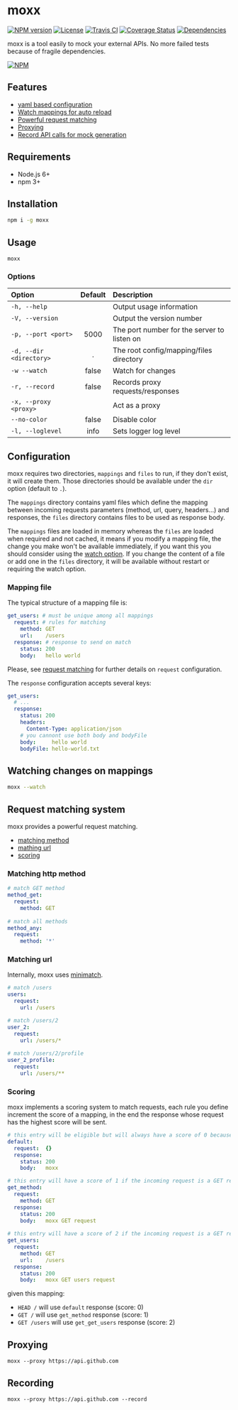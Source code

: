 # moxx

[![NPM version][npm-image]][npm-url]
[![License][license-image]][license-url]
[![Travis CI][travis-image]][travis-url]
[![Coverage Status][coverage-image]][coverage-url]
[![Dependencies][gemnasium-image]][gemnasium-url]

moxx is a tool easily to mock your external APIs.
No more failed tests because of fragile dependencies.

[![NPM](https://nodei.co/npm/moxx.png?downloads=false&downloadRank=false)](https://nodei.co/npm/moxx/)

## Features

- [yaml based configuration](#configuration)
- [Watch mappings for auto reload](#watching-changes-on-mappings)
- [Powerful request matching](#request-matching-system)
- [Proxying](#proxying)
- [Record API calls for mock generation](#recording)

## Requirements

- Node.js 6+
- npm 3+

## Installation

```sh
npm i -g moxx
 ```

## Usage

```
moxx
```

### Options

| Option                  | Default | Description |
|:----------------------- |:-------:|:----------- |
| `-h, --help`            |         | Output usage information
| `-V, --version`         |         | Output the version number
| `-p, --port <port>`     | 5000    | The port number for the server to listen on
| `-d, --dir <directory>` | .       | The root config/mapping/files directory
| `-w --watch`            | false   | Watch for changes
| `-r, --record`          | false   | Records proxy requests/responses
| `-x, --proxy <proxy>`   |         | Act as a proxy
| `--no-color`            | false   | Disable color
| `-l, --loglevel`        | info    | Sets logger log level

## Configuration

moxx requires two directories, `mappings` and `files` to run, if they don't exist, it will create them.
Those directories should be available under the `dir` option (default to `.`).

The `mappings` directory contains yaml files which define the mapping between incoming requests parameters (method, url, query, headers…)
and responses, the `files` directory contains files to be used as response body.

The `mappings` files are loaded in memory whereas the `files` are loaded when required and not cached,
it means if you modify a mapping file, the change you make won't be available immediately,
if you want this you should consider using the [watch option](#watching-changes-on-mappings).
If you change the content of a file or add one in the `files` directory, it will be available without restart or requiring the watch option.

### Mapping file

The typical structure of a mapping file is:

```yaml
get_users: # must be unique among all mappings
  request: # rules for matching
    method: GET
    url:    /users
  response: # response to send on match
    status: 200
    body:   hello world
```

Please, see [request matching](#request-matching-system) for further details on `request` configuration.
 
The `response` configuration accepts several keys:

```yaml
get_users:
  # ...
  response:
    status: 200
    headers:
      Content-Type: application/json
    # you cannont use both body and bodyFile  
    body:     hello world
    bodyFile: hello-world.txt
```

## Watching changes on mappings

```sh
moxx --watch
```

## Request matching system

moxx provides a powerful request matching.

- [matching method](#matching-http-method)
- [mathing url](#matching-url)
- [scoring](#scoring)

### Matching http method

```yaml
# match GET method
method_get:
  request:
    method: GET
    
# match all methods
method_any:
  request:
    method: '*'
```

### Matching url

Internally, moxx uses [minimatch](https://github.com/isaacs/minimatch).

```yaml
# match /users
users:
  request:
    url: /users

# match /users/2
user_2:
  request:
    url: /users/*
    
# match /users/2/profile
user_2_profile:
  request:
    url: /users/**    
```

### Scoring

moxx implements a scoring system to match requests, each rule you define increment the score of a mapping,
in the end the response whose request has the highest score will be sent.
 
```yaml
# this entry will be eligible but will always have a score of 0 because no rule is defined
default:
  request:  {}
  response:
    status: 200
    body:   moxx

# this entry will have a score of 1 if the incoming request is a GET request    
get_method:
  request:
    method: GET
  response:
    status: 200
    body:   moxx GET request
    
# this entry will have a score of 2 if the incoming request is a GET request and the url is /users
get_users:
  request:
    method: GET
    url:    /users
  response:
    status: 200
    body:   moxx GET users request
```

given this mapping:

* `HEAD /` will use `default` response (score: 0)
* `GET /` will use `get_method` response (score: 1)
* `GET /users` will use `get_get_users` response (score: 2)

## Proxying

```
moxx --proxy https://api.github.com
```

## Recording

```
moxx --proxy https://api.github.com --record
```

[license-image]: https://img.shields.io/github/license/plouc/moxx.svg?style=flat-square
[license-url]: https://github.com/plouc/moxx/blob/master/LICENSE.md
[npm-image]: https://img.shields.io/npm/v/moxx.svg?style=flat-square
[npm-url]: https://www.npmjs.com/package/moxx
[travis-image]: https://img.shields.io/travis/plouc/moxx.svg?style=flat-square
[travis-url]: https://travis-ci.org/plouc/moxx
[coverage-image]: https://img.shields.io/coveralls/plouc/moxx.svg?style=flat-square
[coverage-url]: https://coveralls.io/github/plouc/moxx
[gemnasium-image]: https://img.shields.io/gemnasium/plouc/moxx.svg?style=flat-square
[gemnasium-url]: https://gemnasium.com/plouc/moxx



